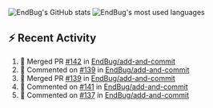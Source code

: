![EndBug's GitHub stats](https://github-readme-stats.vercel.app/api?username=endbug&show_icons=true)
![EndBug's most used languages](https://github-readme-stats.vercel.app/api/top-langs/?username=endbug&layout=compact)

## ⚡ Recent Activity

<!--START_SECTION:activity-->
1. 🎉 Merged PR [#142](https://github.com//EndBug/add-and-commit/pull/142) in [EndBug/add-and-commit](https://github.com//EndBug/add-and-commit)
2. 💬 Commented on [#139](https://github.com//EndBug/add-and-commit/issues/139) in [EndBug/add-and-commit](https://github.com//EndBug/add-and-commit)
3. 🎉 Merged PR [#139](https://github.com//EndBug/add-and-commit/pull/139) in [EndBug/add-and-commit](https://github.com//EndBug/add-and-commit)
4. 💬 Commented on [#141](https://github.com//EndBug/add-and-commit/issues/141) in [EndBug/add-and-commit](https://github.com//EndBug/add-and-commit)
5. 💬 Commented on [#137](https://github.com//EndBug/add-and-commit/issues/137) in [EndBug/add-and-commit](https://github.com//EndBug/add-and-commit)
<!--END_SECTION:activity-->
